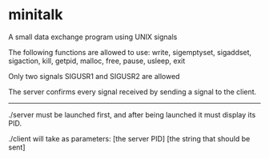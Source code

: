 # minitalk
A small data exchange program using UNIX signals

The following functions are allowed to use:
write,
sigemptyset,
sigaddset,
sigaction,
kill,
getpid,
malloc,
free,
pause,
usleep,
exit
  
Only two signals SIGUSR1 and SIGUSR2 are allowed

The server confirms every signal received by sending a signal to the client.

------------------------------------------------------------------------------------
./server must be launched first, and after being launched it must display its PID.

./client will take as parameters: 
[the server PID] 
[the string that should be sent]
